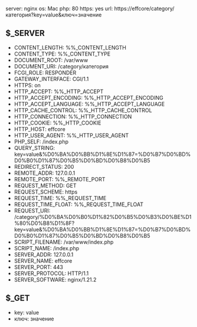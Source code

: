server: nginx
os: Mac
php: 80
https: yes
url: https://effcore/category/категория?key=value&ключ=значение

$_SERVER
---------------------------------------------------------------------
- CONTENT_LENGTH: %%_CONTENT_LENGTH
- CONTENT_TYPE: %%_CONTENT_TYPE
- DOCUMENT_ROOT: /var/www
- DOCUMENT_URI: /category/категория
- FCGI_ROLE: RESPONDER
- GATEWAY_INTERFACE: CGI/1.1
- HTTPS: on
- HTTP_ACCEPT: %%_HTTP_ACCEPT
- HTTP_ACCEPT_ENCODING: %%_HTTP_ACCEPT_ENCODING
- HTTP_ACCEPT_LANGUAGE: %%_HTTP_ACCEPT_LANGUAGE
- HTTP_CACHE_CONTROL: %%_HTTP_CACHE_CONTROL
- HTTP_CONNECTION: %%_HTTP_CONNECTION
- HTTP_COOKIE: %%_HTTP_COOKIE
- HTTP_HOST: effcore
- HTTP_USER_AGENT: %%_HTTP_USER_AGENT
- PHP_SELF: /index.php
- QUERY_STRING: key=value&%D0%BA%D0%BB%D1%8E%D1%87=%D0%B7%D0%BD%D0%B0%D1%87%D0%B5%D0%BD%D0%B8%D0%B5
- REDIRECT_STATUS: 200
- REMOTE_ADDR: 127.0.0.1
- REMOTE_PORT: %%_REMOTE_PORT
- REQUEST_METHOD: GET
- REQUEST_SCHEME: https
- REQUEST_TIME: %%_REQUEST_TIME
- REQUEST_TIME_FLOAT: %%_REQUEST_TIME_FLOAT
- REQUEST_URI: /category/%D0%BA%D0%B0%D1%82%D0%B5%D0%B3%D0%BE%D1%80%D0%B8%D1%8F?key=value&%D0%BA%D0%BB%D1%8E%D1%87=%D0%B7%D0%BD%D0%B0%D1%87%D0%B5%D0%BD%D0%B8%D0%B5
- SCRIPT_FILENAME: /var/www/index.php
- SCRIPT_NAME: /index.php
- SERVER_ADDR: 127.0.0.1
- SERVER_NAME: effcore
- SERVER_PORT: 443
- SERVER_PROTOCOL: HTTP/1.1
- SERVER_SOFTWARE: nginx/1.21.2

$_GET
---------------------------------------------------------------------
- key: value
- ключ: значение
